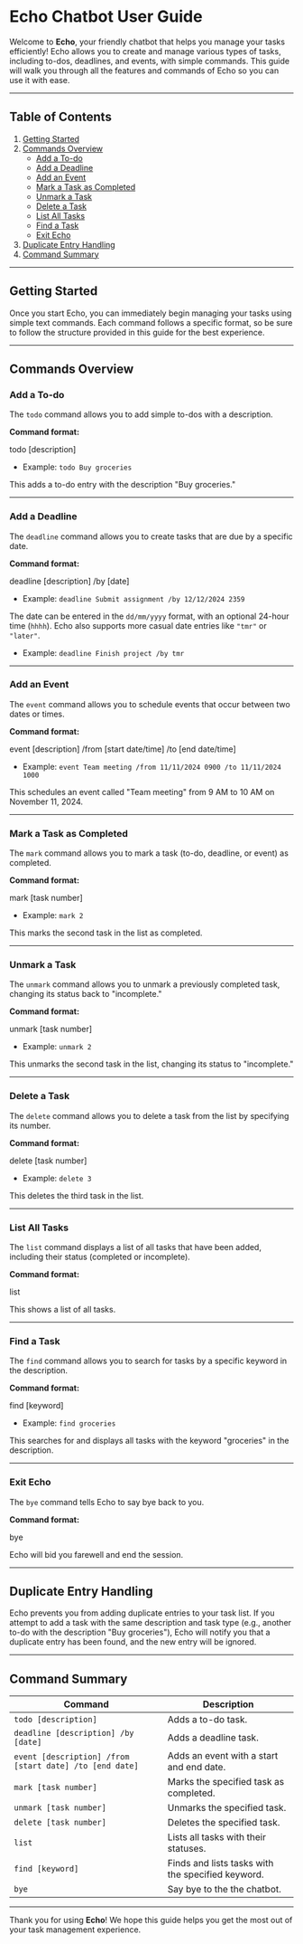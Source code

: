# Echo Chatbot User Guide

Welcome to **Echo**, your friendly chatbot that helps you manage your tasks efficiently! Echo allows you to create and manage various types of tasks, including to-dos, deadlines, and events, with simple commands. This guide will walk you through all the features and commands of Echo so you can use it with ease.

---

## Table of Contents
1. [Getting Started](#getting-started)
2. [Commands Overview](#commands-overview)
    - [Add a To-do](#add-a-to-do)
    - [Add a Deadline](#add-a-deadline)
    - [Add an Event](#add-an-event)
    - [Mark a Task as Completed](#mark-a-task-as-completed)
    - [Unmark a Task](#unmark-a-task)
    - [Delete a Task](#delete-a-task)
    - [List All Tasks](#list-all-tasks)
    - [Find a Task](#find-a-task)
    - [Exit Echo](#exit-echo)
3. [Duplicate Entry Handling](#duplicate-entry-handling)
4. [Command Summary](#command-summary)

---

## Getting Started

Once you start Echo, you can immediately begin managing your tasks using simple text commands. Each command follows a specific format, so be sure to follow the structure provided in this guide for the best experience.

---

## Commands Overview

### Add a To-do
The `todo` command allows you to add simple to-dos with a description.

**Command format:**

todo [description]


- Example: `todo Buy groceries`

This adds a to-do entry with the description "Buy groceries."

---

### Add a Deadline
The `deadline` command allows you to create tasks that are due by a specific date.

**Command format:**

deadline [description] /by [date]



- Example: `deadline Submit assignment /by 12/12/2024 2359`

The date can be entered in the `dd/mm/yyyy` format, with an optional 24-hour time (`hhhh`). Echo also supports more casual date entries like `"tmr"` or `"later"`.

- Example: `deadline Finish project /by tmr`

---

### Add an Event
The `event` command allows you to schedule events that occur between two dates or times.

**Command format:**

event [description] /from [start date/time] /to [end date/time]



- Example: `event Team meeting /from 11/11/2024 0900 /to 11/11/2024 1000`

This schedules an event called "Team meeting" from 9 AM to 10 AM on November 11, 2024.

---

### Mark a Task as Completed
The `mark` command allows you to mark a task (to-do, deadline, or event) as completed.

**Command format:**

mark [task number]



- Example: `mark 2`

This marks the second task in the list as completed.

---

### Unmark a Task
The `unmark` command allows you to unmark a previously completed task, changing its status back to "incomplete."

**Command format:**

unmark [task number]



- Example: `unmark 2`

This unmarks the second task in the list, changing its status to "incomplete."

---

### Delete a Task
The `delete` command allows you to delete a task from the list by specifying its number.

**Command format:**

delete [task number]



- Example: `delete 3`

This deletes the third task in the list.

---

### List All Tasks
The `list` command displays a list of all tasks that have been added, including their status (completed or incomplete).

**Command format:**

list


This shows a list of all tasks.

---

### Find a Task
The `find` command allows you to search for tasks by a specific keyword in the description.

**Command format:**

find [keyword]



- Example: `find groceries`

This searches for and displays all tasks with the keyword "groceries" in the description.

---

### Exit Echo
The `bye` command tells Echo to say bye back to you.

**Command format:**

bye


Echo will bid you farewell and end the session.

---

## Duplicate Entry Handling

Echo prevents you from adding duplicate entries to your task list. If you attempt to add a task with the same description and task type (e.g., another to-do with the description "Buy groceries"), Echo will notify you that a duplicate entry has been found, and the new entry will be ignored.

---

## Command Summary

| Command | Description                                       |
| --- |---------------------------------------------------|
| `todo [description]` | Adds a to-do task.                                |
| `deadline [description] /by [date]` | Adds a deadline task.                             |
| `event [description] /from [start date] /to [end date]` | Adds an event with a start and end date.          |
| `mark [task number]` | Marks the specified task as completed.            |
| `unmark [task number]` | Unmarks the specified task.                       |
| `delete [task number]` | Deletes the specified task.                       |
| `list` | Lists all tasks with their statuses.              |
| `find [keyword]` | Finds and lists tasks with the specified keyword. |
| `bye` | Say bye to the the chatbot.                       |

---

Thank you for using **Echo**! We hope this guide helps you get the most out of your task management experience.